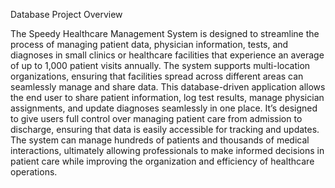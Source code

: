 Database Project Overview

The Speedy Healthcare Management System is designed to streamline the process of managing patient data, physician information, tests, and diagnoses in small clinics or
healthcare facilities that experience an average of up to 1,000 patient visits annually. The system supports multi-location organizations, ensuring that facilities 
spread across different areas can seamlessly manage and share data. This database-driven application allows the end user to share patient information, log test results, 
manage physician assignments, and update diagnoses seamlessly in one place. It’s designed to give users full control over managing patient care from admission to discharge, 
ensuring that data is easily accessible for tracking and updates. The system can manage hundreds of patients and thousands of medical interactions, ultimately allowing 
professionals to make informed decisions in patient care while improving the organization and efficiency of healthcare operations.
